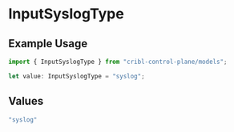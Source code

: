 # InputSyslogType

## Example Usage

```typescript
import { InputSyslogType } from "cribl-control-plane/models";

let value: InputSyslogType = "syslog";
```

## Values

```typescript
"syslog"
```